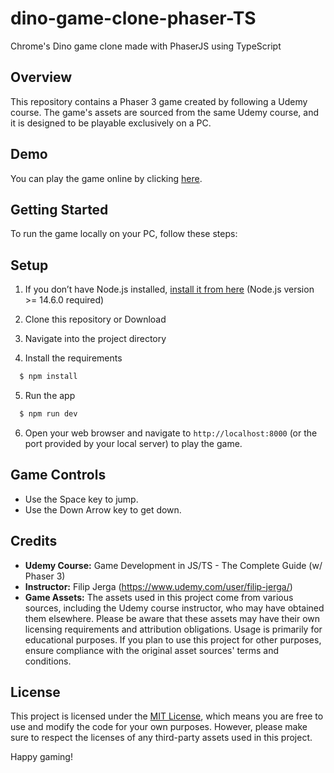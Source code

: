 # dino-game-clone-phaser-TS
 
Chrome's Dino game clone made with PhaserJS using TypeScript


## Overview

This repository contains a Phaser 3 game created by following a Udemy course. The game's assets are sourced from the same Udemy course, and it is designed to be playable exclusively on a PC.

## Demo

You can play the game online by clicking [here](https://Swatej23.github.io/dino-game-clone-TS).

## Getting Started

To run the game locally on your PC, follow these steps:

## Setup

1. If you don’t have Node.js installed, [install it from here](https://nodejs.org/en/) (Node.js version >= 14.6.0 required)

2. Clone this repository or Download

3. Navigate into the project directory

4. Install the requirements

```bash
  $ npm install
```

5. Run the app

```bash
  $ npm run dev
```

6. Open your web browser and navigate to `http://localhost:8000` (or the port provided by your local server) to play the game.

## Game Controls

- Use the Space key to jump.
- Use the Down Arrow key to get down.


## Credits

- **Udemy Course:** Game Development in JS/TS - The Complete Guide (w/ Phaser 3)
- **Instructor:** Filip Jerga    (https://www.udemy.com/user/filip-jerga/)
- **Game Assets:** 
    The assets used in this project come from various sources, including the Udemy course instructor, who may have obtained them elsewhere. Please be aware that these assets may have their own licensing requirements and attribution obligations. Usage is primarily for educational purposes. If you plan to use this project for other purposes, ensure compliance with the original asset sources' terms and conditions.



## License

This project is licensed under the [MIT License](LICENSE), which means you are free to use and modify the code for your own purposes. However, please make sure to respect the licenses of any third-party assets used in this project.

Happy gaming!




